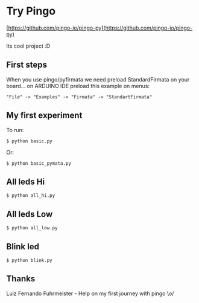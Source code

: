 # Try Pingo

[https://github.com/pingo-io/pingo-py](https://github.com/pingo-io/pingo-py)

Its cool project :D

## First steps

When you use pingo/pyfirmata we need preload StandardFirmata on your board... on ARDUINO IDE preload this example on menus:

```
"File" -> "Examples" -> "Firmata" -> "StandartFirmata"
```

## My first experiment

To run:

```
$ python basic.py 
```

Or:

```
$ python basic_pymata.py 
```

## All leds Hi

```
$ python all_hi.py
```

## All leds Low

```
$ python all_low.py
```

## Blink led

```
$ python blink.py
```

## Thanks

Luiz Fernando Fuhrmeister - Help on my first journey with pingo \o/
